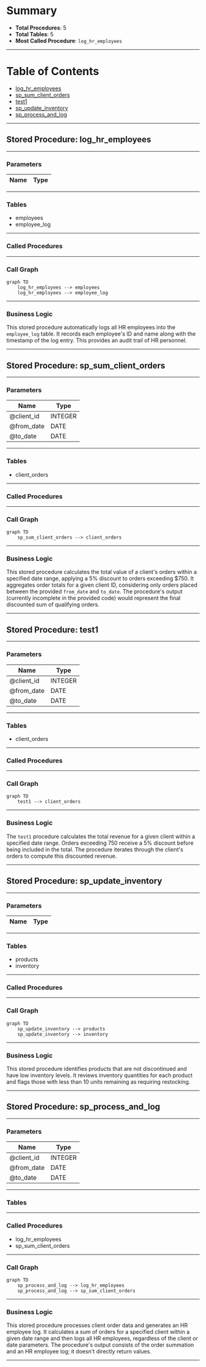 # Summary

- **Total Procedures**: 5
- **Total Tables**: 5
- **Most Called Procedure**: `log_hr_employees`

---

# Table of Contents

- [log_hr_employees](#log_hr_employees)
- [sp_sum_client_orders](#sp_sum_client_orders)
- [test1](#test1)
- [sp_update_inventory](#sp_update_inventory)
- [sp_process_and_log](#sp_process_and_log)

---

## Stored Procedure: log_hr_employees
<a name="log_hr_employees"></a>

---

### Parameters

| Name | Type |
|------|------|

---

### Tables

- employees
- employee_log

---

### Called Procedures


---

### Call Graph

```mermaid
graph TD
    log_hr_employees --> employees
    log_hr_employees --> employee_log
```

---

### Business Logic

This stored procedure automatically logs all HR employees into the `employee_log` table.  It records each employee's ID and name along with the timestamp of the log entry.  This provides an audit trail of HR personnel.

---


## Stored Procedure: sp_sum_client_orders
<a name="sp_sum_client_orders"></a>

---

### Parameters

| Name | Type |
|------|------|
| @client_id | INTEGER |
| @from_date | DATE |
| @to_date | DATE |

---

### Tables

- client_orders

---

### Called Procedures


---

### Call Graph

```mermaid
graph TD
    sp_sum_client_orders --> client_orders
```

---

### Business Logic

This stored procedure calculates the total value of a client's orders within a specified date range, applying a 5% discount to orders exceeding $750.  It aggregates order totals for a given client ID, considering only orders placed between the provided `from_date` and `to_date`.  The procedure's output (currently incomplete in the provided code) would represent the final discounted sum of qualifying orders.

---


## Stored Procedure: test1
<a name="test1"></a>

---

### Parameters

| Name | Type |
|------|------|
| @client_id | INTEGER |
| @from_date | DATE |
| @to_date | DATE |

---

### Tables

- client_orders

---

### Called Procedures


---

### Call Graph

```mermaid
graph TD
    test1 --> client_orders
```

---

### Business Logic

The `test1` procedure calculates the total revenue for a given client within a specified date range.  Orders exceeding 750 receive a 5% discount before being included in the total. The procedure iterates through the client's orders to compute this discounted revenue.

---


## Stored Procedure: sp_update_inventory
<a name="sp_update_inventory"></a>

---

### Parameters

| Name | Type |
|------|------|

---

### Tables

- products
- inventory

---

### Called Procedures


---

### Call Graph

```mermaid
graph TD
    sp_update_inventory --> products
    sp_update_inventory --> inventory
```

---

### Business Logic

This stored procedure identifies products that are not discontinued and have low inventory levels.  It reviews inventory quantities for each product and flags those with less than 10 units remaining as requiring restocking.

---


## Stored Procedure: sp_process_and_log
<a name="sp_process_and_log"></a>

---

### Parameters

| Name | Type |
|------|------|
| @client_id | INTEGER |
| @from_date | DATE |
| @to_date | DATE |

---

### Tables


---

### Called Procedures

- log_hr_employees
- sp_sum_client_orders

---

### Call Graph

```mermaid
graph TD
    sp_process_and_log --> log_hr_employees
    sp_process_and_log --> sp_sum_client_orders
```

---

### Business Logic

This stored procedure processes client order data and generates an HR employee log.  It calculates a sum of orders for a specified client within a given date range and then logs all HR employees, regardless of the client or date parameters.  The procedure's output consists of the order summation and an HR employee log;  it doesn't directly return values.

---

